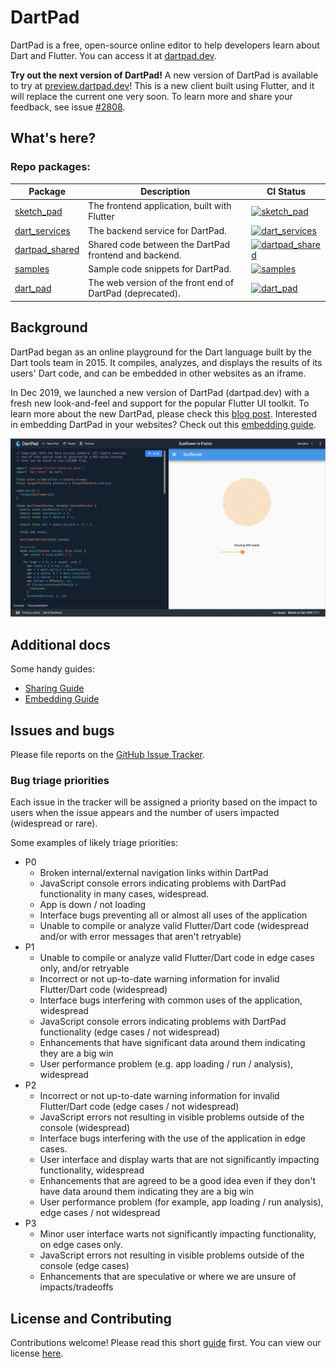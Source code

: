 # DartPad

DartPad is a free, open-source online editor to help developers learn about Dart
and Flutter. You can access it at [dartpad.dev](http://dartpad.dev).

**Try out the next version of DartPad!**
A new version of DartPad is available to try at [preview.dartpad.dev](https://preview.dartpad.dev)! This is a new client built using Flutter, and it will replace the current one very soon.
To learn more and share your feedback, see issue [#2808](https://github.com/dart-lang/dart-pad/issues/2808).

## What's here?

### Repo packages:

| Package | Description | CI Status |
| --- | --- | --- |
| [sketch_pad](pkgs/sketch_pad/) | The frontend application, built with Flutter | [![sketch_pad](https://github.com/dart-lang/dart-pad/actions/workflows/sketch_pad.yml/badge.svg)](https://github.com/dart-lang/dart-pad/actions/workflows/sketch_pad.yml) |
| [dart_services](pkgs/dart_services/) | The backend service for DartPad. | [![dart_services](https://github.com/dart-lang/dart-pad/actions/workflows/dart_services.yml/badge.svg)](https://github.com/dart-lang/dart-pad/actions/workflows/dart_services.yml) |
| [dartpad_shared](pkgs/dartpad_shared/) | Shared code between the DartPad frontend and backend. | [![dartpad_shared](https://github.com/dart-lang/dart-pad/actions/workflows/dartpad_shared.yml/badge.svg)](https://github.com/dart-lang/dart-pad/actions/workflows/dartpad_shared.yml) |
| [samples](pkgs/samples/) | Sample code snippets for DartPad. | [![samples](https://github.com/dart-lang/dart-pad/actions/workflows/samples.yml/badge.svg)](https://github.com/dart-lang/dart-pad/actions/workflows/samples.yml) |
| [dart_pad](pkgs/dart_pad/) | The web version of the front end of DartPad (deprecated). | [![dart_pad](https://github.com/dart-lang/dart-pad/actions/workflows/dart_pad.yml/badge.svg)](https://github.com/dart-lang/dart-pad/actions/workflows/dart_pad.yml) |

## Background

DartPad began as an online playground for the Dart language built by the Dart
tools team in 2015. It compiles, analyzes, and displays the results of its
users' Dart code, and can be embedded in other websites as an iframe.

In Dec 2019, we launched a new version of DartPad (dartpad.dev) with a fresh new
look-and-feel and support for the popular Flutter UI toolkit. To learn more
about the new DartPad, please check this [blog
post](https://medium.com/dartlang/a-brand-new-dartpad-dev-with-flutter-support-16fe6027784).
Interested in embedding DartPad in your websites? Check out this [embedding
guide](https://github.com/dart-lang/dart-pad/wiki/Embedding-Guide).

![DartPad](https://raw.githubusercontent.com/dart-lang/dart-pad/main/doc/Sunflower.png)

## Additional docs

Some handy guides:

- [Sharing Guide](https://github.com/dart-lang/dart-pad/wiki/Sharing-Guide)
- [Embedding Guide](https://github.com/dart-lang/dart-pad/wiki/Embedding-Guide)

## Issues and bugs

Please file reports on the [GitHub Issue
Tracker](https://github.com/dart-lang/dart-pad/issues).

### Bug triage priorities

Each issue in the tracker will be assigned a priority based on the impact to
users when the issue appears and the number of users impacted (widespread or
rare).

Some examples of likely triage priorities:

* P0
    *   Broken internal/external navigation links within DartPad
    *   JavaScript console errors indicating problems with DartPad functionality in many cases, widespread.
    *   App is down / not loading
    *   Interface bugs preventing all or almost all uses of the application
    *   Unable to compile or analyze valid Flutter/Dart code (widespread and/or with error messages that aren't retryable)
* P1
    *   Unable to compile or analyze valid Flutter/Dart code in edge cases only, and/or retryable
    *   Incorrect or not up-to-date warning information for invalid Flutter/Dart code (widespread)
    *   Interface bugs interfering with common uses of the application, widespread
    *   JavaScript console errors indicating problems with DartPad functionality (edge cases / not widespread)
    *   Enhancements that have significant data around them indicating they are a big win
    *   User performance problem (e.g. app loading / run / analysis), widespread
* P2
    *   Incorrect or not up-to-date warning information for invalid Flutter/Dart code (edge cases / not widespread)
    *   JavaScript errors not resulting in visible problems outside of the console (widespread)
    *   Interface bugs interfering with the use of the application in edge cases.
    *   User interface and display warts that are not significantly impacting functionality, widespread
    *   Enhancements that are agreed to be a good idea even if they don't have data around them indicating they are a big win
    *   User performance problem (for example, app loading / run analysis), edge cases / not widespread
* P3
    *   Minor user interface warts not significantly impacting functionality, on edge cases only.
    *   JavaScript errors not resulting in visible problems outside of the console (edge cases)
    *   Enhancements that are speculative or where we are unsure of impacts/tradeoffs

## License and Contributing

Contributions welcome! Please read this short
[guide](https://github.com/dart-lang/dart-pad/blob/main/CONTRIBUTING.md)
first. You can view our license
[here](https://github.com/dart-lang/dart-pad/blob/main/LICENSE).
